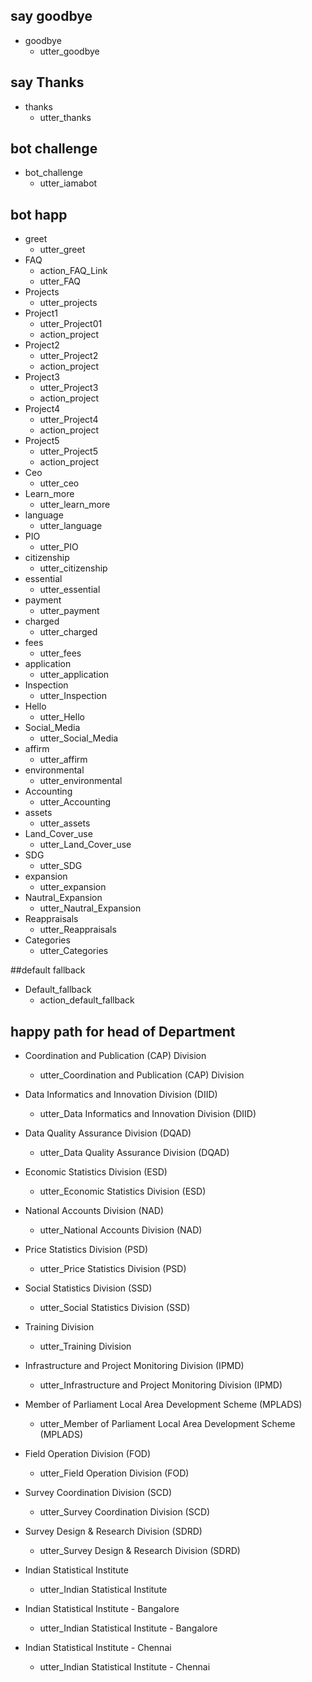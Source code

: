 
## say goodbye
* goodbye
  - utter_goodbye

## say Thanks
* thanks
  - utter_thanks

## bot challenge
* bot_challenge
  - utter_iamabot
 
## bot happ
* greet
  - utter_greet
* FAQ
  - action_FAQ_Link
  - utter_FAQ
* Projects
  - utter_projects
* Project1
  - utter_Project01
  - action_project
* Project2
  - utter_Project2
  - action_project
* Project3
  - utter_Project3
  - action_project
* Project4
  - utter_Project4
  - action_project
* Project5
  - utter_Project5
  - action_project
* Ceo
  - utter_ceo    
* Learn_more
  - utter_learn_more      
* language
  - utter_language
* PIO
  - utter_PIO
* citizenship
  - utter_citizenship
* essential
  - utter_essential
* payment
  - utter_payment
* charged
  - utter_charged
* fees
  - utter_fees
* application
  - utter_application
* Inspection
  - utter_Inspection
* Hello
  - utter_Hello
* Social_Media
  - utter_Social_Media
* affirm
  - utter_affirm  
* environmental 
  - utter_environmental  
* Accounting
  - utter_Accounting  
* assets
  - utter_assets  
* Land_Cover_use
  - utter_Land_Cover_use 
* SDG
  - utter_SDG 
* expansion
  - utter_expansion  
* Nautral_Expansion 
  - utter_Nautral_Expansion  
* Reappraisals
  - utter_Reappraisals  
* Categories
  - utter_Categories 

  
##default fallback
* Default_fallback
  - action_default_fallback
  
## happy path for head of Department
* Coordination and Publication (CAP) Division
  - utter_Coordination and Publication (CAP) Division

* Data Informatics and Innovation Division (DIID)
  - utter_Data Informatics and Innovation Division (DIID)

* Data Quality Assurance Division (DQAD)
  - utter_Data Quality Assurance Division (DQAD)

* Economic Statistics Division (ESD)
  - utter_Economic Statistics Division (ESD)

* National Accounts Division (NAD)
  - utter_National Accounts Division (NAD)

* Price Statistics Division (PSD)
  - utter_Price Statistics Division (PSD)

* Social Statistics Division (SSD)
  - utter_Social Statistics Division (SSD)

* Training Division
  - utter_Training Division

* Infrastructure and Project Monitoring Division (IPMD)
  - utter_Infrastructure and Project Monitoring Division (IPMD)

* Member of Parliament Local Area Development Scheme (MPLADS)
  - utter_Member of Parliament Local Area Development Scheme (MPLADS)

* Field Operation Division (FOD)
  - utter_Field Operation Division (FOD)

* Survey Coordination Division (SCD)
  - utter_Survey Coordination Division (SCD)

* Survey Design & Research Division (SDRD)
  - utter_Survey Design & Research Division (SDRD)

* Indian Statistical Institute
  - utter_Indian Statistical Institute

* Indian Statistical Institute - Bangalore
  - utter_Indian Statistical Institute - Bangalore

* Indian Statistical Institute - Chennai
  - utter_Indian Statistical Institute - Chennai

